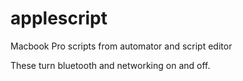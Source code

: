 # applescript
Macbook Pro scripts from automator and script editor

These turn bluetooth and networking on and off.
